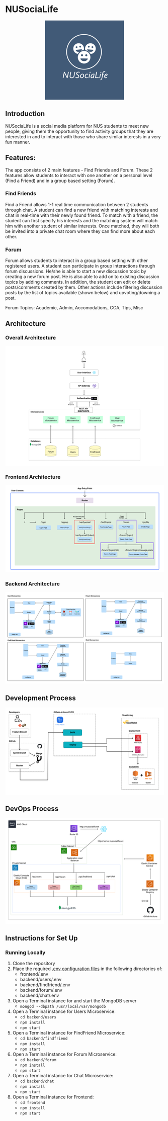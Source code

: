 # NUSociaLife

<p align="center">
  <img width=50% src="./resources/nusocialife_logo.png">
</p>

## Introduction

NUSociaLife is a social media platform for NUS students to meet new people, giving them the opportunity to find activity groups that they are interested in and to interact with those who share similar interests in a very fun manner.

## Features:

The app consists of 2 main features - Find Friends and Forum. These 2 features allow students to interact with one another on a personal level (Find a Friend) and in a group based setting (Forum).

### Find Friends

Find a Friend allows 1-1 real time communication between 2 students through chat. A student can find a new friend with matching interests and chat in real-time with their newly found friend. To match with a friend, the student can first specify his interests and the matching system will match him with another student of similar interests. Once matched, they will both be invited into a private chat room where they can find more about each other.

### Forum

Forum allows students to interact in a group based setting with other registered users. A student can participate in group interactions through forum discussions. He/she is able to start a new discussion topic by creating a new forum post. He is also able to add on to existing discussion topics by adding comments. In addition, the student can edit or delete posts/comments created by them. Other actions include filtering discussion posts by the list of topics available (shown below) and upvoting/downing a post.

Forum Topics: Academic, Admin, Accomodations, CCA, Tips, Misc

## Architecture

### Overall Architecture

![Overall Architecture](./resources/overall_architecture.jpg)

### Frontend Architecture

![Frontend Architecture](./resources/frontend_architecture.png)

### Backend Architecture

![Backend Architecture](./resources/backend_architecture.png)

## Development Process

![Development Process](./resources/developer_workflow.jpg)

## DevOps Process

![Devops Process](./resources/devops.png)

## Instructions for Set Up

### Running Locally

1. Clone the repository
2. Place the required [.env configuration files](https://docs.google.com/document/d/1Kgf9j4RT0TBOU4U45sq1R8ta0S2wVOeZ_JKx1ItLvy4/edit?usp=sharing) in the following directories of:
   - frontend/.env
   - backend/users/.env
   - backend/findfriend/.env
   - backend/forum/.env
   - backend/chat/.env
3. Open a Terminal instance for and start the MongoDB server
   - `mongod --dbpath /usr/local/var/mongodb `
4. Open a Terminal instance for Users Microservice:
   - `cd backend/users`
   - `npm install`
   - `npm start`
5. Open a Terminal instance for FindFriend Microservice:
   - `cd backend/findfriend`
   - `npm install`
   - `npm start`
6. Open a Terminal instance for Forum Microservice:
   - `cd backend/forum`
   - `npm install`
   - `npm start`
7. Open a Terminal instance for Chat Microservice:
   - `cd backend/chat`
   - `npm install`
   - `npm start`
8. Open a Terminal instance for Frontend:
   - `cd frontend`
   - `npm install`
   - `npm start`
